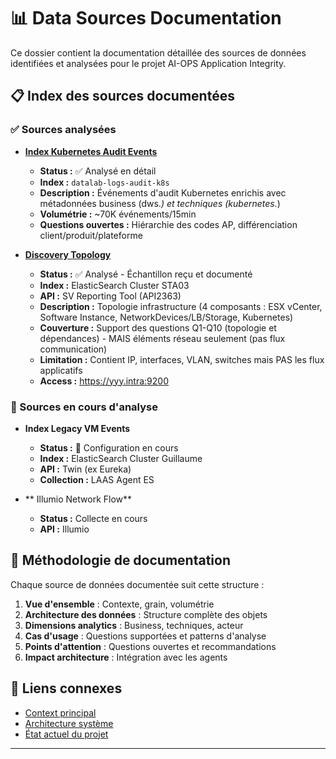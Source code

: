 # 📊 Data Sources Documentation

Ce dossier contient la documentation détaillée des sources de données identifiées et analysées pour le projet AI-OPS Application Integrity.

## 📋 Index des sources documentées

### ✅ Sources analysées

- **[Index Kubernetes Audit Events](./elasticsearch_k8s_index_discovery.md)**
  - **Status :** ✅ Analysé en détail  
  - **Index :** `datalab-logs-audit-k8s`
  - **Description :** Événements d'audit Kubernetes enrichis avec métadonnées business (dws.*) et techniques (kubernetes.*)
  - **Volumétrie :** ~70K événements/15min
  - **Questions ouvertes :** Hiérarchie des codes AP, différenciation client/produit/plateforme

- **[Discovery Topology](./discovery_topology.md)**
  - **Status :** ✅ Analysé - Échantillon reçu et documenté
  - **Index :** ElasticSearch Cluster STA03
  - **API :** SV Reporting Tool (API2363)
  - **Description :** Topologie infrastructure (4 composants : ESX vCenter, Software Instance, NetworkDevices/LB/Storage, Kubernetes)
  - **Couverture :** Support des questions Q1-Q10 (topologie et dépendances) - MAIS éléments réseau seulement (pas flux communication)
  - **Limitation :** Contient IP, interfaces, VLAN, switches mais PAS les flux applicatifs
  - **Access :** https://yyy.intra:9200

### 🔄 Sources en cours d'analyse

- **Index Legacy VM Events**
  - **Status :** 🔄 Configuration en cours
  - **Index :** ElasticSearch Cluster Guillaume
  - **API :** Twin (ex Eureka)
  - **Collection :** LAAS Agent ES

- ** Illumio Network Flow**
  - **Status :** Collecte en cours
  - **API :** Illumio
  

## 🎯 Méthodologie de documentation

Chaque source de données documentée suit cette structure :
1. **Vue d'ensemble** : Contexte, grain, volumétrie
2. **Architecture des données** : Structure complète des objets
3. **Dimensions analytics** : Business, techniques, acteur
4. **Cas d'usage** : Questions supportées et patterns d'analyse
5. **Points d'attention** : Questions ouvertes et recommandations
6. **Impact architecture** : Intégration avec les agents

## 🔗 Liens connexes

- [Context principal](../context.md)
- [Architecture système](../confluence/confluence_system_architecture.md)
- [État actuel du projet](../../memory_bank/current_state.md)

---


